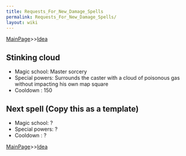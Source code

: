 ```yaml
---
title: Requests_For_New_Damage_Spells
permalink: Requests_For_New_Damage_Spells/
layout: wiki
---
```


[MainPage](/keeperrl_wiki/ "wikilink")>>[Idea](/keeperrl_wiki/Idea "wikilink")

Stinking cloud
--------------

-   Magic school: Master sorcery
-   Special powers: Surrounds the caster with a cloud of poisonous gas
    without impacting his own map square
-   Cooldown : 150

Next spell (Copy this as a template)
------------------------------------

-   Magic school: ?
-   Special powers: ?
-   Cooldown : ?

[MainPage](/keeperrl_wiki/ "wikilink")>>[Idea](/keeperrl_wiki/Idea "wikilink")

